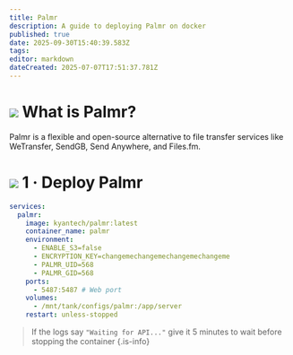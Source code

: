 ```yaml
---
title: Palmr
description: A guide to deploying Palmr on docker
published: true
date: 2025-09-30T15:40:39.583Z
tags: 
editor: markdown
dateCreated: 2025-07-07T17:51:37.781Z
---
```


# <img src="/palmr.png" class="tab-icon"> What is Palmr?
Palmr is a flexible and open-source alternative to file transfer services like WeTransfer, SendGB, Send Anywhere, and Files.fm.

# <img src="/docker.png" class="tab-icon"> 1 · Deploy Palmr
```yaml
services:
  palmr:
    image: kyantech/palmr:latest
    container_name: palmr
    environment:
      - ENABLE_S3=false
      - ENCRYPTION_KEY=changemechangemechangemechangeme
      - PALMR_UID=568
      - PALMR_GID=568
    ports:
      - 5487:5487 # Web port
    volumes:
      - /mnt/tank/configs/palmr:/app/server
    restart: unless-stopped
```
> If the logs say `"Waiting for API..."` give it 5 minutes to wait before stopping the container
{.is-info}
